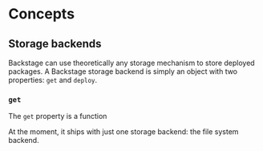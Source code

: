 # Concepts

## Storage backends

Backstage can use theoretically any storage mechanism to store deployed packages. A Backstage storage backend is simply an object with two properties: `get` and `deploy`.

### `get`

The `get` property is a function

At the moment, it ships with just one storage backend: the file system backend.
